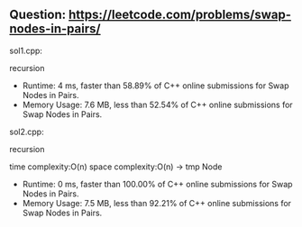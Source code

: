 ## Question: https://leetcode.com/problems/swap-nodes-in-pairs/

sol1.cpp:

recursion

* Runtime: 4 ms, faster than 58.89% of C++ online submissions for Swap Nodes in Pairs.
* Memory Usage: 7.6 MB, less than 52.54% of C++ online submissions for Swap Nodes in Pairs.


sol2.cpp:

recursion

time complexity:O(n)
space complexity:O(n) -> tmp Node

* Runtime: 0 ms, faster than 100.00% of C++ online submissions for Swap Nodes in Pairs.
* Memory Usage: 7.5 MB, less than 92.21% of C++ online submissions for Swap Nodes in Pairs.

